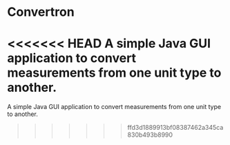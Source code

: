 # Convertron
<<<<<<< HEAD
A simple Java GUI application to convert measurements from one unit type to another.
=======
A simple Java GUI application to convert measurements from one unit type to another.
>>>>>>> ffd3d1889913bf08387462a345ca830b493b8990

